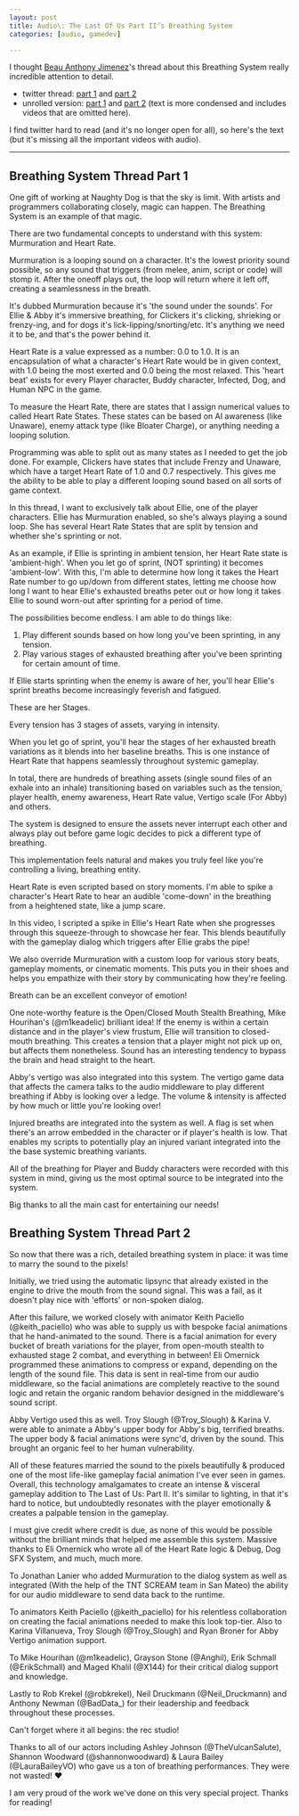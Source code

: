 ```yaml
---
layout: post
title: Audio\: The Last Of Us Part II’s Breathing System
categories: [audio, gamedev]

---
```


I thought [Beau Anthony Jimenez](https://www.beaujimenez.com/)'s thread about this Breathing System really incredible attention to detail.

* twitter thread: [part 1](https://twitter.com/thebeauanthony/status/1284544387616104448) and [part 2](https://twitter.com/thebeauanthony/status/1284544453709934592)
* unrolled version: [part 1](https://threadreaderapp.com/thread/1284544387616104448.html)
and [part 2](https://threadreaderapp.com/thread/1284544453709934592.html) (text is more condensed and includes videos that are omitted here).


I find twitter hard to read (and it's no longer open for all), so here's the text (but it's missing all the important videos with audio).


----

## Breathing System Thread Part 1

One gift of working at Naughty Dog is that the sky is limit. With artists and programmers collaborating closely, magic can happen. The Breathing System is an example of that magic.


There are two fundamental concepts to understand with this system: Murmuration and Heart Rate.

Murmuration is a looping sound on a character. It's the lowest priority sound
possible, so any sound that triggers (from melee, anim, script or code) will
stomp it. After the oneoff plays out, the loop will return where it left off,
creating a seamlessness in the breath.

It's dubbed Murmuration because it's 'the sound under the sounds'. For Ellie &
Abby it's immersive breathing, for Clickers it's clicking, shrieking or
frenzy-ing, and for dogs it's lick-lipping/snorting/etc. It's anything we need
it to be, and that's the power behind it.

Heart Rate is a value expressed as a number: 0.0 to 1.0. It is an encapsulation
of what a character's Heart Rate would be in given context, with 1.0 being the
most exerted and 0.0 being the most relaxed. This 'heart beat' exists for every
Player character, Buddy character, Infected, Dog, and Human NPC in the game.

To measure the Heart Rate, there are states that I assign numerical values to
called Heart Rate States. These states can be based on AI awareness (like
Unaware), enemy attack type (like Bloater Charge), or anything needing a
looping solution.

Programming was able to split out as many states as I needed to get the job
done. For example, Clickers have states that include Frenzy and Unaware, which
have a target Heart Rate of 1.0 and 0.7 respectively. This gives me the ability
to be able to play a different looping sound based on all sorts of game
context.

In this thread, I want to exclusively talk about Ellie, one of the player
characters. Ellie has Murmuration enabled, so she's always playing a sound
loop. She has several Heart Rate States that are split by tension and whether
she's sprinting or not.

As an example, if Ellie is sprinting in ambient tension, her Heart Rate state
is 'ambient-high'. When you let go of sprint, (NOT sprinting) it becomes
'ambient-low'. With this, I'm able to determine how long it takes the Heart
Rate number to go up/down from different states, letting me choose how long I
want to hear Ellie's exhausted breaths peter out or how long it takes Ellie to
sound worn-out after sprinting for a period of time.

The possibilities become endless. I am able to do things like:

1. Play different sounds based on how long you've been sprinting, in any tension.
2. Play various stages of exhausted breathing after you've been sprinting for certain amount of time.

If Ellie starts sprinting when the enemy is aware of her, you'll hear Ellie's
sprint breaths become increasingly feverish and fatigued.

These are her Stages.

Every tension has 3 stages of assets, varying in intensity.

When you let go of sprint, you'll hear the stages of her exhausted breath variations as it blends into her baseline breaths. This is one instance of Heart Rate that happens seamlessly throughout systemic gameplay.

In total, there are hundreds of breathing assets (single sound files of an exhale into an inhale) transitioning based on variables such as the tension, player health, enemy awareness, Heart Rate value, Vertigo scale (For Abby) and others.

The system is designed to ensure the assets never interrupt each other and always play out before game logic decides to pick a different type of breathing.

This implementation feels natural and makes you truly feel like you're controlling a living, breathing entity.

Heart Rate is even scripted based on story moments. I'm able to spike a character's Heart Rate to hear an audible 'come-down' in the breathing from a heightened state, like a jump scare.

In this video, I scripted a spike in Ellie's Heart Rate when she progresses
through this squeeze-through to showcase her fear. This blends beautifully with
the gameplay dialog which triggers after Ellie grabs the pipe!

We also override Murmuration with a custom loop for various story beats,
gameplay moments, or cinematic moments. This puts you in their shoes and helps
you empathize with their story by communicating how they're feeling.

Breath can be an excellent conveyor of emotion!

One note-worthy feature is the Open/Closed Mouth Stealth Breathing, Mike
Hourihan's (@m1keadelic) brilliant idea! If the enemy is within a certain
distance and in the player's view frustum, Ellie will transition to
closed-mouth breathing. This creates a tension that a player might not pick up
on, but affects them nonetheless. Sound has an interesting tendency to bypass
the brain and head straight to the heart.

Abby's vertigo was also integrated into this system. The vertigo game data that
affects the camera talks to the audio middleware to play different breathing if
Abby is looking over a ledge. The volume & intensity is affected by how much or
little you're looking over!

Injured breaths are integrated into the system as well. A flag is set when
there's an arrow embedded in the character or if player's health is low. That
enables my scripts to potentially play an injured variant integrated into the
the base systemic breathing variants.

All of the breathing for Player and Buddy characters were recorded with this
system in mind, giving us the most optimal source to be integrated into the
system.

Big thanks to all the main cast for entertaining our needs!


## Breathing System Thread Part 2

So now that there was a rich, detailed breathing system in place: it was time to marry the sound to the pixels!


Initially, we tried using the automatic lipsync that already existed in the
engine to drive the mouth from the sound signal. This was a fail, as it doesn't
play nice with 'efforts' or non-spoken dialog.

After this failure, we worked closely with animator Keith Paciello
(@keith_paciello) who was able to supply us with bespoke facial animations that
he hand-animated to the sound. There is a facial animation for every bucket of
breath variations for the player, from open-mouth stealth to exhausted stage 2
combat, and everything in between! Eli Omernick programmed these animations to
compress or expand, depending on the length of the sound file. This data is
sent in real-time from our audio middleware, so the facial animations are
completely reactive to the sound logic and retain the organic random behavior
designed in the middleware's sound script.

Abby Vertigo used this as well. Troy Slough (@Troy_Slough) & Karina V. were
able to animate a Abby's upper body for Abby's big, terrified breaths. The
upper body & facial animations were sync'd, driven by the sound. This brought
an organic feel to her human vulnerability.

All of these features married the sound to the pixels beautifully & produced
one of the most life-like gameplay facial animation I've ever seen in games.
Overall, this technology amalgamates to create an intense & visceral gameplay
addition to The Last of Us: Part II. It's similar to lighting, in that it's
hard to notice, but undoubtedly resonates with the player emotionally & creates
a palpable tension in the gameplay.

I must give credit where credit is due, as none of this would be possible without the brilliant minds that helped me assemble this system. Massive thanks to Eli Omernick who wrote all of the Heart Rate logic & Debug, Dog SFX System, and much, much more.

To Jonathan Lanier who added Murmuration to the dialog system as well as integrated (With the help of the TNT SCREAM team in San Mateo) the ability for our audio middleware to send data back to the runtime.

To animators Keith Paciello (@keith_paciello) for his relentless collaboration on creating the facial animations needed to make this look top-tier. Also to Karina Villanueva, Troy Slough (@Troy_Slough) and Ryan Broner for Abby Vertigo animation support.

To Mike Hourihan (@m1keadelic), Grayson Stone (@Anghil), Erik Schmall (@ErikSchmall) and Maged Khalil (@X144) for their critical dialog support and knowledge.

Lastly to Rob Krekel (@robkrekel), Neil Druckmann (@Neil_Druckmann) and Anthony Newman (@BadData_) for their leadership and feedback throughout these processes.

Can't forget where it all begins: the rec studio!

Thanks to all of our actors including Ashley Johnson (@TheVulcanSalute), Shannon Woodward (@shannonwoodward) & Laura Bailey (@LauraBaileyVO) who gave us a ton of breathing performances. They were not wasted! ♥️

I am very proud of the work we've done on this very special project.
Thanks for reading!

